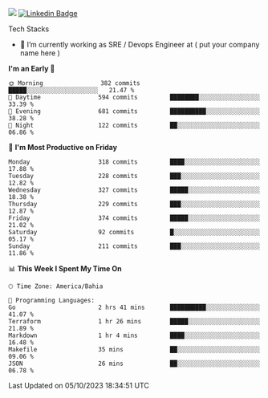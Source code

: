 ![](https://komarev.com/ghpvc/?username=miltlima&color=blue) [![Linkedin Badge](https://img.shields.io/badge/-LinkedIn-blue?style=flat-square&logo=Linkedin&logoColor=white&link=https://www.linkedin.com/in/miltonlimaj/)](https://www.linkedin.com/in/miltonlimaj/) 


Tech Stacks
                 

- 🔭 I’m currently working as SRE / Devops Engineer at ( put your company name here )


<!--START_SECTION:waka-->
**I'm an Early 🐤** 

```text
🌞 Morning                382 commits         █████░░░░░░░░░░░░░░░░░░░░   21.47 % 
🌆 Daytime                594 commits         ████████░░░░░░░░░░░░░░░░░   33.39 % 
🌃 Evening                681 commits         ██████████░░░░░░░░░░░░░░░   38.28 % 
🌙 Night                  122 commits         ██░░░░░░░░░░░░░░░░░░░░░░░   06.86 % 
```
📅 **I'm Most Productive on Friday** 

```text
Monday                   318 commits         ████░░░░░░░░░░░░░░░░░░░░░   17.88 % 
Tuesday                  228 commits         ███░░░░░░░░░░░░░░░░░░░░░░   12.82 % 
Wednesday                327 commits         █████░░░░░░░░░░░░░░░░░░░░   18.38 % 
Thursday                 229 commits         ███░░░░░░░░░░░░░░░░░░░░░░   12.87 % 
Friday                   374 commits         █████░░░░░░░░░░░░░░░░░░░░   21.02 % 
Saturday                 92 commits          █░░░░░░░░░░░░░░░░░░░░░░░░   05.17 % 
Sunday                   211 commits         ███░░░░░░░░░░░░░░░░░░░░░░   11.86 % 
```


📊 **This Week I Spent My Time On** 

```text
🕑︎ Time Zone: America/Bahia

💬 Programming Languages: 
Go                       2 hrs 41 mins       ██████████░░░░░░░░░░░░░░░   41.07 % 
Terraform                1 hr 26 mins        █████░░░░░░░░░░░░░░░░░░░░   21.89 % 
Markdown                 1 hr 4 mins         ████░░░░░░░░░░░░░░░░░░░░░   16.48 % 
Makefile                 35 mins             ██░░░░░░░░░░░░░░░░░░░░░░░   09.06 % 
JSON                     26 mins             ██░░░░░░░░░░░░░░░░░░░░░░░   06.78 % 
```


 Last Updated on 05/10/2023 18:34:51 UTC
<!--END_SECTION:waka-->
